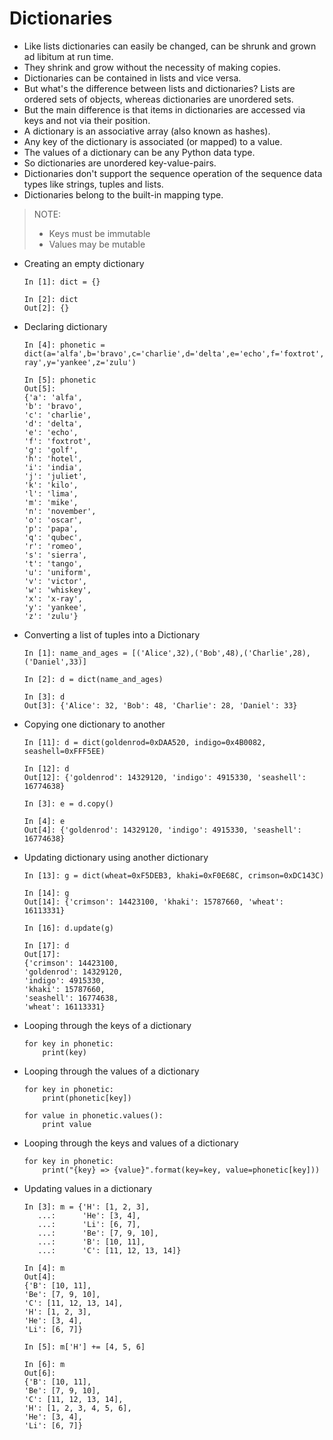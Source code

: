 # Dictionaries

- Like lists dictionaries can easily be changed, can be shrunk and grown ad libitum at run time.
- They shrink and grow without the necessity of making copies.
- Dictionaries can be contained in lists and vice versa.
- But what's the difference between lists and dictionaries? Lists are ordered sets of objects, whereas dictionaries are unordered sets.
- But the main difference is that items in dictionaries are accessed via keys and not via their position.
- A dictionary is an associative array (also known as hashes).
- Any key of the dictionary is associated (or mapped) to a value.
- The values of a dictionary can be any Python data type.
- So dictionaries are unordered key-value-pairs. 
- Dictionaries don't support the sequence operation of the sequence data types like strings, tuples and lists.
- Dictionaries belong to the built-in mapping type.

> NOTE:
>  - Keys must be immutable
>  - Values may be mutable

- Creating an empty dictionary

	```
	In [1]: dict = {}
	
	In [2]: dict
	Out[2]: {}
	```

- Declaring dictionary

	```
	In [4]: phonetic = dict(a='alfa',b='bravo',c='charlie',d='delta',e='echo',f='foxtrot',g='golf',h='hotel',i='india',j='juliet',k='kilo',l='lima',m='mike',n='november',o='oscar',p='papa',q='qubec',r='romeo',s='sierra',t='tango',u='uniform',v='victor',w='whiskey',x='x-ray',y='yankee',z='zulu')

	In [5]: phonetic
	Out[5]: 
	{'a': 'alfa',
	'b': 'bravo',
	'c': 'charlie',
	'd': 'delta',
	'e': 'echo',
	'f': 'foxtrot',
	'g': 'golf',
	'h': 'hotel',
	'i': 'india',
	'j': 'juliet',
	'k': 'kilo',
	'l': 'lima',
	'm': 'mike',
	'n': 'november',
	'o': 'oscar',
	'p': 'papa',
	'q': 'qubec',
	'r': 'romeo',
	's': 'sierra',
	't': 'tango',
	'u': 'uniform',
	'v': 'victor',
	'w': 'whiskey',
	'x': 'x-ray',
	'y': 'yankee',
	'z': 'zulu'}
	```
	
- Converting a list of tuples into a Dictionary

	```
	In [1]: name_and_ages = [('Alice',32),('Bob',48),('Charlie',28),('Daniel',33)]

	In [2]: d = dict(name_and_ages)
	
	In [3]: d
	Out[3]: {'Alice': 32, 'Bob': 48, 'Charlie': 28, 'Daniel': 33}
	
	```
	
- Copying one dictionary to another

	```
	In [11]: d = dict(goldenrod=0xDAA520, indigo=0x4B0082, seashell=0xFFF5EE)
	
	In [12]: d
	Out[12]: {'goldenrod': 14329120, 'indigo': 4915330, 'seashell': 16774638}
	
	In [3]: e = d.copy()
	
	In [4]: e
	Out[4]: {'goldenrod': 14329120, 'indigo': 4915330, 'seashell': 16774638}
	```
	
- Updating dictionary using another dictionary

	```
	In [13]: g = dict(wheat=0xF5DEB3, khaki=0xF0E68C, crimson=0xDC143C)

	In [14]: g
	Out[14]: {'crimson': 14423100, 'khaki': 15787660, 'wheat': 16113331}
	
	In [16]: d.update(g)

	In [17]: d
	Out[17]: 
	{'crimson': 14423100,
	'goldenrod': 14329120,
	'indigo': 4915330,
	'khaki': 15787660,
	'seashell': 16774638,
	'wheat': 16113331}
	```

- Looping through the keys of a dictionary

	```
	for key in phonetic:
		print(key)
	```

- Looping through the values of a dictionary

	```
	for key in phonetic:
		print(phonetic[key])
		
	for value in phonetic.values():
		print value
	```
	
- Looping through the keys and values of a dictionary

	```
	for key in phonetic:
		print("{key} => {value}".format(key=key, value=phonetic[key]))
	```
	
- Updating values in a dictionary

	```
	In [3]: m = {'H': [1, 2, 3],
       ...:      'He': [3, 4],
       ...:      'Li': [6, 7],
       ...:      'Be': [7, 9, 10],
       ...:      'B': [10, 11],
       ...:      'C': [11, 12, 13, 14]}
	
	In [4]: m
	Out[4]: 
	{'B': [10, 11],
	'Be': [7, 9, 10],
	'C': [11, 12, 13, 14],
	'H': [1, 2, 3],
	'He': [3, 4],
	'Li': [6, 7]}
	
	In [5]: m['H'] += [4, 5, 6]
	
	In [6]: m
	Out[6]: 
	{'B': [10, 11],
	'Be': [7, 9, 10],
	'C': [11, 12, 13, 14],
	'H': [1, 2, 3, 4, 5, 6],
	'He': [3, 4],
	'Li': [6, 7]}
	```